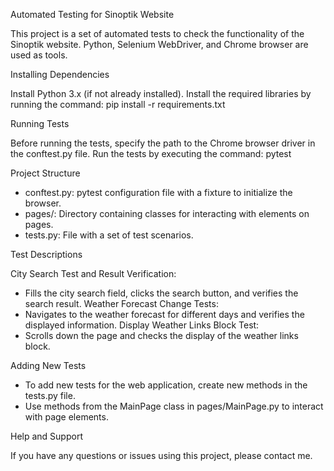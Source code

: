 Automated Testing for Sinoptik Website

This project is a set of automated tests to check the functionality of the Sinoptik website. Python, Selenium WebDriver, and Chrome browser are used as tools.

Installing Dependencies

Install Python 3.x (if not already installed).
Install the required libraries by running the command: pip install -r requirements.txt

Running Tests

Before running the tests, specify the path to the Chrome browser driver in the conftest.py file.
Run the tests by executing the command: pytest

Project Structure

- conftest.py: pytest configuration file with a fixture to initialize the browser.
- pages/: Directory containing classes for interacting with elements on pages.
- tests.py: File with a set of test scenarios.

Test Descriptions

City Search Test and Result Verification:
- Fills the city search field, clicks the search button, and verifies the search result.
Weather Forecast Change Tests:
- Navigates to the weather forecast for different days and verifies the displayed information.
Display Weather Links Block Test:
- Scrolls down the page and checks the display of the weather links block.

Adding New Tests
- To add new tests for the web application, create new methods in the tests.py file.
- Use methods from the MainPage class in pages/MainPage.py to interact with page elements.

Help and Support

If you have any questions or issues using this project, please contact me.

